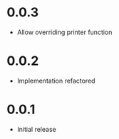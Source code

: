 # 0.0.3
* Allow overriding printer function

# 0.0.2
* Implementation refactored

# 0.0.1
* Initial release
